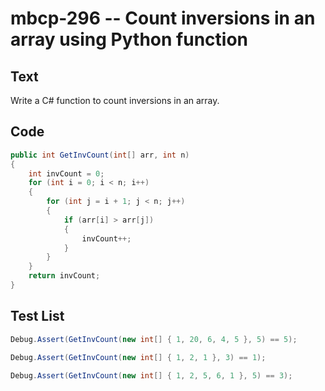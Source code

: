# mbcp-296 -- Count inversions in an array using Python function

## Text

Write a C# function to count inversions in an array.

## Code

```csharp
public int GetInvCount(int[] arr, int n) 
{
    int invCount = 0;
    for (int i = 0; i < n; i++) 
    {
        for (int j = i + 1; j < n; j++) 
        {
            if (arr[i] > arr[j]) 
            {
                invCount++;
            }
        }
    }
    return invCount;
}
```

## Test List

```csharp
Debug.Assert(GetInvCount(new int[] { 1, 20, 6, 4, 5 }, 5) == 5);
```

```csharp
Debug.Assert(GetInvCount(new int[] { 1, 2, 1 }, 3) == 1);
```

```csharp
Debug.Assert(GetInvCount(new int[] { 1, 2, 5, 6, 1 }, 5) == 3);
```
